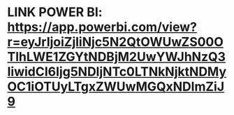 # LINK POWER BI: https://app.powerbi.com/view?r=eyJrIjoiZjliNjc5N2QtOWUwZS00OTlhLWE1ZGYtNDBjM2UwYWJhNzQ3IiwidCI6Ijg5NDljNTc0LTNkNjktNDMyOC1iOTUyLTgxZWUwMGQxNDlmZiJ9
